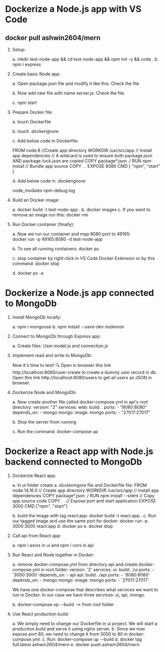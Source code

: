 # Dockerize a Node.js app with VS Code

## docker pull ashwin2604/mern

1. Setup:

   a. mkdir test-node-app && cd test-node-app && npm init -y && code .
   b. npm i express

2. Create basic Node app:

   a. Open package.json file and modify it like this: Check the file

   b. Now add new file with name server.js: Check the file

   c. npm start

3. Prepare Docker file:

   a. touch Dockerfile

   b. touch .dockerignore

   c. Add below code in Dockerfile:
   
   FROM node:8
   //Create app directory
   WORKDIR /usr/src/app
   // Install app dependencies
   // A wildcard is used to ensure both package.json AND package-lock.json are copied
   COPY package\*.json ./
   RUN npm install
   // Bundle app source
   COPY . .
   EXPOSE 8080
   CMD [ "npm", "start" ]

   d. Add below code in .dockerignore:
   
   node_modules
   npm-debug.log

4. Build an Docker image:

   a. docker build -t test-node-app .
   b. docker images
   c. If you want to remove an image run this: docker rmi <image id>

5. Run Docker container (finally):
   
   a. Now we run our container and map 8080 port to 49165:  
   docker run -p 49165:8080 -d test-node-app

   b. To see all running containers:
   docker ps

   c. stop container by right click in VS Code Docker Extension or by this command:
   docker stop <container id>

   d. docker ps -a

# Dockerize a Node.js app connected to MongoDb

1. Install MongoDb locally:
   
   a. npm i mongoose
   b. npm install --save-dev nodemon

2. Connect to MongoDb through Express app:
   
   a. Create files: User.model.js and connection.js

3. Implement read and write to MongoDb:
   
   Now it's time to test! 🔍 Open in browser this link http://localhost:8080/user-create to create a dummy user record in db. Open this link http://localhost:8080/users to get all users as JSON in browser.

4. Dockerize Node and MongoDb:
   
   a. Now create another file called docker-compose.yml in api's root directory:
   version: "2"
   services:
   web:
   build: .
   ports: - "8080:8080"
   depends_on: - mongo
   mongo:
   image: mongo
   ports: - "27017:27017"

   b. Stop the server from running

   c. Run the command: docker-compose up

# Dockerize a React app with Node.js backend connected to MongoDb

1. Dockerize React app:
   
   a. In ui folder create a .dockeringore file and Dockerfile file:
   FROM node:14.16.0
   // Create app directory
   WORKDIR /usr/src/app
   // Install app dependencies
   COPY package\*.json ./
   RUN npm install --silent
   // Copy app source code
   COPY . .
   // Expose port and start application
   EXPOSE 3000
   CMD ["npm", "start"]

   b. build the image with tag react:app:
   docker build -t react:app .
   c. Run our tagged image and use the same port for docker:
   docker run -p 3000:3000 react:app
   d. docker ps
   e. docker stop <container id>

2. Call api from React app:
   
   a. npm i axios in ui and npm i cors in api

3. Run React and Node together in Docker:
   
   a. remove docker-compose.yml from directory api and create docker-compose.yml in root folder:
   version: '2'
   services:
   ui:
   build: ./ui
   ports: - '3000:3000'
   depends_on: - api
   api:
   build: ./api
   ports: - '8080:8080'
   depends_on: - mongo
   mongo:
   image: mongo
   ports: - '27017:27017'

   We have one docker-compose that describes what services we want to run in Docker. In our case we have three services: ui, api, mongo.

   b. docker-compose up --build --> from root folder

4. Use React production build:
   
   a. We simply need to change our Dockerfile in ui project. We will start a production build and serve it using nginx server.
   b. Since we now expose port 80, we need to change it from 3000 to 80 in docker-compose.yml.
   c. Run: docker-compose up --build
   d. docker tag full:latest ashwin2604/mern
   e. docker push ashwin2604/mern

